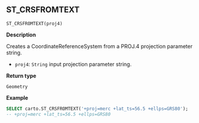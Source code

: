 ## ST_CRSFROMTEXT

```sql:signature
ST_CRSFROMTEXT(proj4)
```

**Description**

Creates a CoordinateReferenceSystem from a PROJ.4 projection parameter string.

* `proj4`: `String` input projection parameter string.

**Return type**

`Geometry`

**Example**

```sql
SELECT carto.ST_CRSFROMTEXT('+proj=merc +lat_ts=56.5 +ellps=GRS80');
-- +proj=merc +lat_ts=56.5 +ellps=GRS80
```
